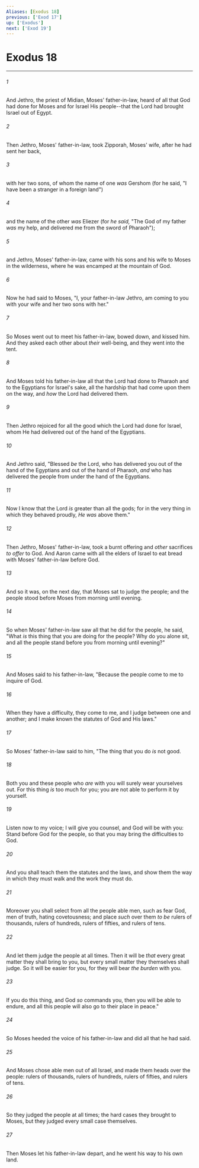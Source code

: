 ```yaml
---
Aliases: [Exodus 18]
previous: ['Exod 17']
up: ['Exodus']
next: ['Exod 19']
---
```

# Exodus 18

***


###### 1 
And Jethro, the priest of Midian, Moses' father-in-law, heard of all that God had done for Moses and for Israel His people--that the Lord had brought Israel out of Egypt. 

###### 2 
Then Jethro, Moses' father-in-law, took Zipporah, Moses' wife, after he had sent her back, 

###### 3 
with her two sons, of whom the name of one _was_ Gershom (for he said, "I have been a stranger in a foreign land") 

###### 4 
and the name of the other _was_ Eliezer (for _he said,_ "The God of my father _was_ my help, and delivered me from the sword of Pharaoh"); 

###### 5 
and Jethro, Moses' father-in-law, came with his sons and his wife to Moses in the wilderness, where he was encamped at the mountain of God. 

###### 6 
Now he had said to Moses, "I, your father-in-law Jethro, am coming to you with your wife and her two sons with her." 

###### 7 
So Moses went out to meet his father-in-law, bowed down, and kissed him. And they asked each other about _their_ well-being, and they went into the tent. 

###### 8 
And Moses told his father-in-law all that the Lord had done to Pharaoh and to the Egyptians for Israel's sake, all the hardship that had come upon them on the way, and _how_ the Lord had delivered them. 

###### 9 
Then Jethro rejoiced for all the good which the Lord had done for Israel, whom He had delivered out of the hand of the Egyptians. 

###### 10 
And Jethro said, "Blessed _be_ the Lord, who has delivered you out of the hand of the Egyptians and out of the hand of Pharaoh, _and_ who has delivered the people from under the hand of the Egyptians. 

###### 11 
Now I know that the Lord _is_ greater than all the gods; for in the very thing in which they behaved proudly, _He was_ above them." 

###### 12 
Then Jethro, Moses' father-in-law, took a burnt offering and _other_ sacrifices _to offer_ to God. And Aaron came with all the elders of Israel to eat bread with Moses' father-in-law before God. 

###### 13 
And so it was, on the next day, that Moses sat to judge the people; and the people stood before Moses from morning until evening. 

###### 14 
So when Moses' father-in-law saw all that he did for the people, he said, "What _is_ this thing that you are doing for the people? Why do you alone sit, and all the people stand before you from morning until evening?" 

###### 15 
And Moses said to his father-in-law, "Because the people come to me to inquire of God. 

###### 16 
When they have a difficulty, they come to me, and I judge between one and another; and I make known the statutes of God and His laws." 

###### 17 
So Moses' father-in-law said to him, "The thing that you do _is_ not good. 

###### 18 
Both you and these people who _are_ with you will surely wear yourselves out. For this thing _is_ too much for you; you are not able to perform it by yourself. 

###### 19 
Listen now to my voice; I will give you counsel, and God will be with you: Stand before God for the people, so that you may bring the difficulties to God. 

###### 20 
And you shall teach them the statutes and the laws, and show them the way in which they must walk and the work they must do. 

###### 21 
Moreover you shall select from all the people able men, such as fear God, men of truth, hating covetousness; and place _such_ over them _to be_ rulers of thousands, rulers of hundreds, rulers of fifties, and rulers of tens. 

###### 22 
And let them judge the people at all times. Then it will be _that_ every great matter they shall bring to you, but every small matter they themselves shall judge. So it will be easier for you, for they will bear _the burden_ with you. 

###### 23 
If you do this thing, and God _so_ commands you, then you will be able to endure, and all this people will also go to their place in peace." 

###### 24 
So Moses heeded the voice of his father-in-law and did all that he had said. 

###### 25 
And Moses chose able men out of all Israel, and made them heads over the people: rulers of thousands, rulers of hundreds, rulers of fifties, and rulers of tens. 

###### 26 
So they judged the people at all times; the hard cases they brought to Moses, but they judged every small case themselves. 

###### 27 
Then Moses let his father-in-law depart, and he went his way to his own land.
